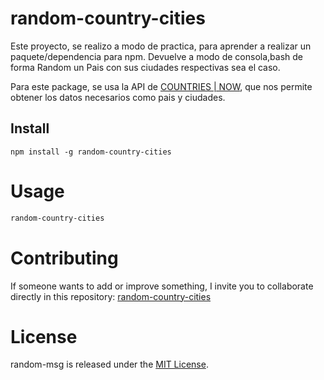 # random-country-cities

Este proyecto, se realizo a modo de practica, para aprender a realizar un paquete/dependencia para npm.
Devuelve a modo de consola,bash de forma Random un Pais con sus ciudades respectivas sea el caso.

Para este package, se usa la API de [COUNTRIES | NOW](https://countriesnow.space/), que nos permite obtener los datos necesarios como pais y ciudades.

## Install

```npm
npm install -g random-country-cities
```

# Usage

```bash
random-country-cities
```

# Contributing
If someone wants to add or improve something, I invite you to collaborate directly in this repository: [random-country-cities](https://github.com/cesarchoqueskater/random-country-cities)

# License
random-msg is released under the [MIT License](https://opensource.org/licenses/MIT).